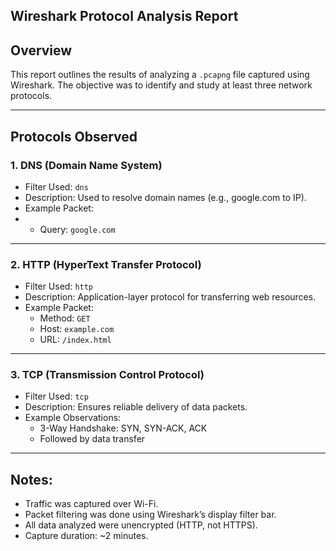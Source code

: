 ## Wireshark Protocol Analysis Report

## Overview
This report outlines the results of analyzing a `.pcapng` file captured using Wireshark. The objective was to identify and study at least three network protocols.

---

## Protocols Observed

### 1. DNS (Domain Name System)
- Filter Used: `dns`
- Description: Used to resolve domain names (e.g., google.com to IP).
- Example Packet:
- - Query: `google.com`
---

### 2. HTTP (HyperText Transfer Protocol)
- Filter Used: `http`
- Description: Application-layer protocol for transferring web resources.
- Example Packet:
  - Method: `GET`
  - Host: `example.com`
  - URL: `/index.html`

---

### 3. TCP (Transmission Control Protocol)
- Filter Used: `tcp`
- Description: Ensures reliable delivery of data packets.
- Example Observations:
  - 3-Way Handshake: SYN, SYN-ACK, ACK
  - Followed by data transfer

---

## Notes:
- Traffic was captured over Wi-Fi.
- Packet filtering was done using Wireshark’s display filter bar.
- All data analyzed were unencrypted (HTTP, not HTTPS).
- Capture duration: ~2 minutes.

